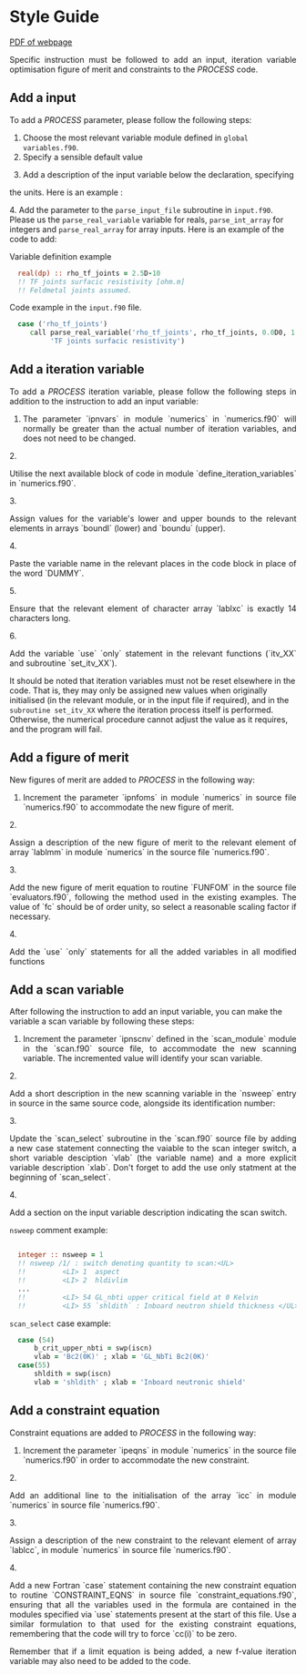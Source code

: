 # Style Guide
[PDF of webpage](../pdf/add_vars.pdf)

<p style='text-align: justify;'>
    Specific instruction must be followed to add an input, iteration variable
    optimisation figure of merit and constraints to the <em>PROCESS</em> code.
</p>

## Add a input

To add a *PROCESS* parameter, please follow the following steps:

1. Choose the most relevant variable module defined in `global variables.f90`.
2. Specify a sensible default value
3. <p>Add a description of the input variable below the declaration, specifying 
the units. Here is an example : </p>
4. Add the parameter to the `parse_input_file` subroutine in `input.f90`. Please us the `parse_real_variable` variable for reals, `parse_int_array` for integers and `parse_real_array` for array inputs. Here is an example of the code to add:

Variable definition example

```fortran  
  real(dp) :: rho_tf_joints = 2.5D-10
  !! TF joints surfacic resistivity [ohm.m]
  !! Feldmetal joints assumed.

```

Code example in the `input.f90` file.

```fortran
  case ('rho_tf_joints')
     call parse_real_variable('rho_tf_joints', rho_tf_joints, 0.0D0, 1.0D-2, &
          'TF joints surfacic resistivity')
```

## Add a iteration variable

<p style='text-align: justify;'>
  To add a <em>PROCESS</em> iteration variable, please follow the following steps in 
  addition to the instruction to add an input variable:
</p>

1. <p style='text-align: justify;'>
    The parameter `ipnvars` in module `numerics` in `numerics.f90` will normally
    be greater than the actual number of iteration variables, and does not need
    to be changed.
  </p>
2. <p style='text-align: justify;'>
    Utilise the next available block of code in module
    `define_iteration_variables` in `numerics.f90`.
</p>
3. <p style='text-align: justify;'>
    Assign values for the variable's lower and upper bounds to the relevant
    elements in arrays `boundl` (lower) and `boundu` (upper).
  </p>
4. <p style='text-align: justify;'>
    Paste the variable name in the relevant places in the code block in place
    of the word `DUMMY`.
  </p>
5. <p style='text-align: justify;'>
    Ensure that the relevant element of character array `lablxc` is exactly 14
    characters long.
  </p>
6. <p style='text-align: justify;'>
    Add the variable `use` `only` statement in the relevant functions (`itv_XX`
    and subroutine `set_itv_XX`).
  </p>


It should be noted that iteration variables must not be reset elsewhere in the
code. That is, they may only be assigned new values when originally
initialised (in the relevant module, or in the input file if required), and in
the `subroutine set_itv_XX` where the iteration process itself is performed.
Otherwise, the numerical procedure cannot adjust the value as it requires, and
the program will fail.

## Add a figure of merit

New figures of merit are added to *PROCESS* in the following way:


1. <p style='text-align: justify;'>
    Increment the parameter `ipnfoms` in module `numerics` in source file 
    `numerics.f90` to accommodate the new figure of merit.
  </p>
2. <p style='text-align: justify;'>
    Assign a description of the new figure of merit to the relevant element
    of array `lablmm` in module `numerics` in the source file `numerics.f90`.
  </p>
3. <p style='text-align: justify;'>
    Add the new figure of merit equation to routine `FUNFOM` in the source file
    `evaluators.f90`, following the method used in the existing examples. The
    value of `fc` should be of order unity, so select a reasonable scaling
    factor if necessary. 
  </p>
4. <p style='text-align: justify;'>
    Add the `use` `only` statements for all the added variables in all modified
    functions
  </p>

## Add a scan variable

After following the instruction to add an input variable, you can make the variable a scan variable by following these steps:

1. <p style='text-align: justify;'>
    Increment the parameter `ipnscnv` defined in the `scan_module` module in the `scan.f90` source file, to accommodate the new scanning variable. The incremented value will identify your scan variable.
  </p>
2. <p style='text-align: justify;'>
    Add a short description in the new scanning variable in the `nsweep` entry in source in the same source code, alongside its identification number:
  </p>
3. <p style='text-align: justify;'>
    Update the `scan_select` subroutine in the `scan.f90` source file by adding a new case statement connecting the vaiable to the scan integer switch, a short variable desciption `vlab` (the variable name) and a more explicit variable description `xlab`. Don't forget to add the use only statment at the beginning of `scan_select`.
  </p>
4. <p style='text-align: justify;'>
    Add a section on the input variable description indicating the scan switch.
  </p>

`nsweep` comment example:
```fortran

  integer :: nsweep = 1
  !! nsweep /1/ : switch denoting quantity to scan:<UL>
  !!         <LI> 1  aspect
  !!         <LI> 2  hldivlim
  ...
  !!         <LI> 54 GL_nbti upper critical field at 0 Kelvin
  !!         <LI> 55 `shldith` : Inboard neutron shield thickness </UL>
```

`scan_select` case example:

```fortran
  case (54)
      b_crit_upper_nbti = swp(iscn)
      vlab = 'Bc2(0K)' ; xlab = 'GL_NbTi Bc2(0K)'
  case(55)
      shldith = swp(iscn)
      vlab = 'shldith' ; xlab = 'Inboard neutronic shield'
```


## Add a constraint equation

Constraint equations are added to *PROCESS* in the following way:


1. <p style='text-align: justify;'>
    Increment the parameter `ipeqns` in module `numerics` in the source file
    `numerics.f90` in order to accommodate the new constraint.
  </p>
2. <p style='text-align: justify;'>
    Add an additional line to the initialisation of the array `icc` in module
    `numerics` in source file `numerics.f90`.
  </p>
3. <p style='text-align: justify;'>
    Assign a description of the new constraint to the relevant element of
    array `lablcc`, in module `numerics` in source file `numerics.f90`.
  </p>
4. <p style='text-align: justify;'>
    Add a new Fortran `case` statement containing the new constraint
    equation to routine `CONSTRAINT_EQNS` in source file
    `constraint_equations.f90`, ensuring that all the variables used in the
    formula are contained in the modules specified via `use` statements present
    at the start of this file.  Use a similar formulation to that used for the
    existing constraint equations, remembering that the code will try to force
    `cc(i)` to be zero.
  </p>

<p style='text-align: justify;'>
  Remember that if a limit equation is being added, a new f-value iteration
  variable may also need to be added to the code.
</p>
